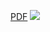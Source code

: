 [PDF](https://gabedeko.github.io/mfadt-thesis/project.pdf)
![](https://portfolio.newschool.edu/dekog666/files/2022/05/thesis_0.jpg)